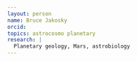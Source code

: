```yaml
---
layout: person
name: Bruce Jakosky
orcid: 
topics: astrocosmo planetary
research: |
  Planetary geology, Mars, astrobiology
---
```

